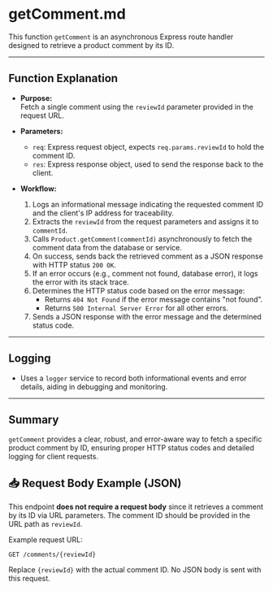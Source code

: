 # getComment.md

This function `getComment` is an asynchronous Express route handler designed to retrieve a product comment by its ID.

---

## Function Explanation

- **Purpose:**  
  Fetch a single comment using the `reviewId` parameter provided in the request URL.

- **Parameters:**  
  - `req`: Express request object, expects `req.params.reviewId` to hold the comment ID.  
  - `res`: Express response object, used to send the response back to the client.

- **Workflow:**  
  1. Logs an informational message indicating the requested comment ID and the client's IP address for traceability.  
  2. Extracts the `reviewId` from the request parameters and assigns it to `commentId`.  
  3. Calls `Product.getComment(commentId)` asynchronously to fetch the comment data from the database or service.  
  4. On success, sends back the retrieved comment as a JSON response with HTTP status `200 OK`.  
  5. If an error occurs (e.g., comment not found, database error), it logs the error with its stack trace.  
  6. Determines the HTTP status code based on the error message:  
     - Returns `404 Not Found` if the error message contains "not found".  
     - Returns `500 Internal Server Error` for all other errors.  
  7. Sends a JSON response with the error message and the determined status code.

---

## Logging

- Uses a `logger` service to record both informational events and error details, aiding in debugging and monitoring.

---

## Summary

`getComment` provides a clear, robust, and error-aware way to fetch a specific product comment by ID, ensuring proper HTTP status codes and detailed logging for client requests.


## 📥 Request Body Example (JSON)

This endpoint **does not require a request body** since it retrieves a comment by its ID via URL parameters. The comment ID should be provided in the URL path as `reviewId`.

Example request URL:

```
GET /comments/{reviewId}
```

Replace `{reviewId}` with the actual comment ID. No JSON body is sent with this request.

